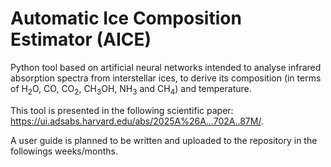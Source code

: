 # Automatic Ice Composition Estimator (AICE)

Python tool based on artificial neural networks intended to analyse infrared absorption spectra from interstellar ices, to derive its composition (in terms of H<sub>2</sub>O, CO, CO<sub>2</sub>, CH<sub>3</sub>OH, NH<sub>3</sub> and CH<sub>4</sub>) and temperature.

This tool is presented in the following scientific paper: https://ui.adsabs.harvard.edu/abs/2025A%26A...702A..87M/.

A user guide is planned to be written and uploaded to the repository in the followings weeks/months.
